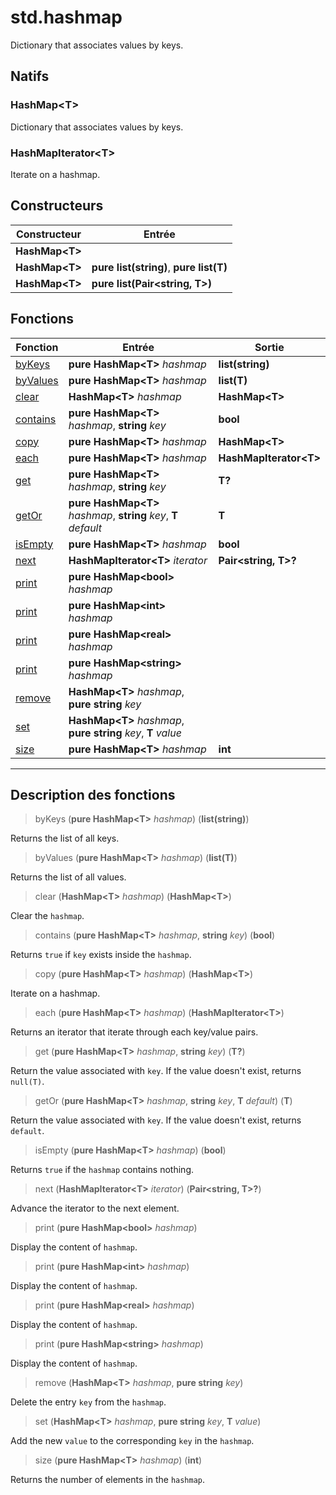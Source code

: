 # std.hashmap

Dictionary that associates values by keys.
## Natifs
### HashMap\<T>
Dictionary that associates values by keys.
### HashMapIterator\<T>
Iterate on a hashmap.
## Constructeurs
|Constructeur|Entrée|
|-|-|
|**HashMap\<T>**||
|**HashMap\<T>**|**pure list(string)**, **pure list(T)**|
|**HashMap\<T>**|**pure list(Pair\<string, T>)**|
## Fonctions
|Fonction|Entrée|Sortie|
|-|-|-|
|[byKeys](#func_0)|**pure HashMap\<T>** *hashmap*|**list(string)**|
|[byValues](#func_1)|**pure HashMap\<T>** *hashmap*|**list(T)**|
|[clear](#func_2)|**HashMap\<T>** *hashmap*|**HashMap\<T>**|
|[contains](#func_3)|**pure HashMap\<T>** *hashmap*, **string** *key*|**bool**|
|[copy](#func_4)|**pure HashMap\<T>** *hashmap*|**HashMap\<T>**|
|[each](#func_5)|**pure HashMap\<T>** *hashmap*|**HashMapIterator\<T>**|
|[get](#func_6)|**pure HashMap\<T>** *hashmap*, **string** *key*|**T?**|
|[getOr](#func_7)|**pure HashMap\<T>** *hashmap*, **string** *key*, **T** *default*|**T**|
|[isEmpty](#func_8)|**pure HashMap\<T>** *hashmap*|**bool**|
|[next](#func_9)|**HashMapIterator\<T>** *iterator*|**Pair\<string, T>?**|
|[print](#func_10)|**pure HashMap\<bool>** *hashmap*||
|[print](#func_11)|**pure HashMap\<int>** *hashmap*||
|[print](#func_12)|**pure HashMap\<real>** *hashmap*||
|[print](#func_13)|**pure HashMap\<string>** *hashmap*||
|[remove](#func_14)|**HashMap\<T>** *hashmap*, **pure string** *key*||
|[set](#func_15)|**HashMap\<T>** *hashmap*, **pure string** *key*, **T** *value*||
|[size](#func_16)|**pure HashMap\<T>** *hashmap*|**int**|


***
## Description des fonctions

<a id="func_0"></a>
> byKeys (**pure HashMap\<T>** *hashmap*) (**list(string)**)

Returns the list of all keys.

<a id="func_1"></a>
> byValues (**pure HashMap\<T>** *hashmap*) (**list(T)**)

Returns the list of all values.

<a id="func_2"></a>
> clear (**HashMap\<T>** *hashmap*) (**HashMap\<T>**)

Clear the `hashmap`.

<a id="func_3"></a>
> contains (**pure HashMap\<T>** *hashmap*, **string** *key*) (**bool**)

Returns `true` if `key` exists inside the `hashmap`.

<a id="func_4"></a>
> copy (**pure HashMap\<T>** *hashmap*) (**HashMap\<T>**)

Iterate on a hashmap.

<a id="func_5"></a>
> each (**pure HashMap\<T>** *hashmap*) (**HashMapIterator\<T>**)

Returns an iterator that iterate through each key/value pairs.

<a id="func_6"></a>
> get (**pure HashMap\<T>** *hashmap*, **string** *key*) (**T?**)

Return the value associated with `key`.
If the value doesn't exist, returns `null(T)`.

<a id="func_7"></a>
> getOr (**pure HashMap\<T>** *hashmap*, **string** *key*, **T** *default*) (**T**)

Return the value associated with `key`.
If the value doesn't exist, returns `default`.

<a id="func_8"></a>
> isEmpty (**pure HashMap\<T>** *hashmap*) (**bool**)

Returns `true` if the `hashmap` contains nothing.

<a id="func_9"></a>
> next (**HashMapIterator\<T>** *iterator*) (**Pair\<string, T>?**)

Advance the iterator to the next element.

<a id="func_10"></a>
> print (**pure HashMap\<bool>** *hashmap*)

Display the content of `hashmap`.

<a id="func_11"></a>
> print (**pure HashMap\<int>** *hashmap*)

Display the content of `hashmap`.

<a id="func_12"></a>
> print (**pure HashMap\<real>** *hashmap*)

Display the content of `hashmap`.

<a id="func_13"></a>
> print (**pure HashMap\<string>** *hashmap*)

Display the content of `hashmap`.

<a id="func_14"></a>
> remove (**HashMap\<T>** *hashmap*, **pure string** *key*)

Delete the entry `key` from the `hashmap`.

<a id="func_15"></a>
> set (**HashMap\<T>** *hashmap*, **pure string** *key*, **T** *value*)

Add the new `value` to the corresponding `key` in the `hashmap`.

<a id="func_16"></a>
> size (**pure HashMap\<T>** *hashmap*) (**int**)

Returns the number of elements in the `hashmap`.

